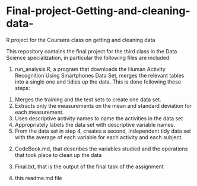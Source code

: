 # Final-project-Getting-and-cleaning-data-
R project for the Coursera class on getting and cleaning data

This repository contains the final project for the third class in the Data Science
specialization, in particular the following files are included:

1) run_analysis.R, a program that downloads the Human Activity Recognition 
Using Smartphones Data Set, merges the relevant tables into a single one and tidies up
the data.
This is done following these steps:
  1. Merges the training and the test sets to create one data set.
  2. Extracts only the measurements on the mean and standard deviation for each measurement.
  3. Uses descriptive activity names to name the activities in the data set
  4. Appropriately labels the data set with descriptive variable names.
  5. From the data set in step 4, creates a second, independent tidy data set with the average of each variable for each activity and each subject.

2) CodeBook.md, that describes the variables studied and the operations that took place to
clean up the data

3) Final.txt, that is the output of the final task of the assignment

4) this readme.md file
